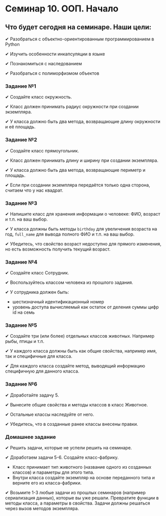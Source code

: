 #  Семинар 10. ООП. Начало

## Что будет сегодня на семинаре. Наши цели:

✔ Разобраться с объектно-ориентированным программированием в Python

✔ Изучить особенности инкапсуляции в языке

✔ Познакомиться с наследованием

✔ Разобраться с полиморфизмом объектов

### Задание №1

✔ Создайте класс окружность.

✔ Класс должен принимать радиус окружности при создании экземпляра.

✔ У класса должно быть два метода, возвращающие длину окружности и её площадь.

### Задание №2

✔ Создайте класс прямоугольник.

✔ Класс должен принимать длину и ширину при создании экземпляра.

✔ У класса должно быть два метода, возвращающие периметр и площадь.

✔ Если при создании экземпляра передаётся только одна сторона, считаем что у нас квадрат.

### Задание №3

✔ Напишите класс для хранения информации о человеке: ФИО, возраст и т.п. на ваш выбор.

✔ У класса должны быть методы `birthday` для увеличения возраста на год, `full_name` для вывода полного ФИО и т.п. на
ваш выбор.

✔ Убедитесь, что свойство возраст недоступно для прямого изменения, но есть возможность получить текущий возраст.

### Задание №4

✔ Создайте класс Сотрудник.

✔ Воспользуйтесь классом человека из прошлого задания.

✔ У сотрудника должен быть:
- шестизначный идентификационный номер
- уровень доступа вычисляемый как остаток от деления суммы цифр id на семь

### Задание №5

✔ Создайте три (или более) отдельных классов животных. Например рыбы, птицы и т.п.

✔ У каждого класса должны быть как общие свойства, например имя, так и специфичные для класса.

✔ Для каждого класса создайте метод, выводящий информацию специфичную для данного класса.

### Задание №6

✔ Доработайте задачу 5.

✔ Вынесите общие свойства и методы классов в класс Животное.

✔ Остальные классы наследуйте от него.

✔ Убедитесь, что в созданные ранее классы внесены правки.

### Домашнее задание

✔ Решить задачи, которые не успели решить на семинаре.

✔ Доработаем задачи 5-6. Создайте класс-фабрику.
- Класс принимает тип животного (название одного из созданных классов) и параметры для этого типа.
- Внутри класса создайте экземпляр на основе переданного типа и верните его из класса-фабрики.

✔ Возьмите 1-3 любые задачи из прошлых семинаров (например сериализация данных), которые вы уже решали. Превратите 
функции в методы класса, а параметры в свойства. Задачи должны решаться через вызов методов экземпляра.
